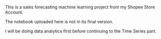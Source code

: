 This is a sales forecasting machine learning project from my Shopee Store Account.

The notebook uploaded here is not in its final version.

I will be doing data analytics first before continuing to the Time Series part.
